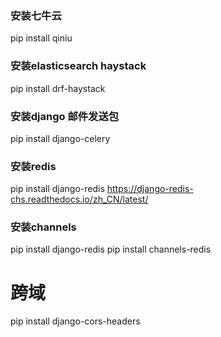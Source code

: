### 安装七牛云
pip install qiniu

### 安装elasticsearch haystack
pip install drf-haystack


### 安装django 邮件发送包
pip install django-celery

### 安装redis
pip install django-redis
https://django-redis-chs.readthedocs.io/zh_CN/latest/

### 安装channels
pip install django-redis
pip install channels-redis


# 跨域
pip install django-cors-headers